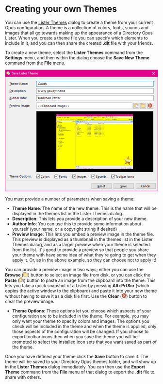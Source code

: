 # Creating your own Themes

You can use the [Lister Themes]() dialog to create a theme from your current Opus configuration. A theme is a collection of colors, fonts, sounds and images that all go towards making up the appearance of a Directory Opus Lister. When you create a theme file you can specify which elements to include in it, and you can then share the created **.dlt** file with your friends.

To create a new theme, select the **Lister Themes** command from the **Settings** menu, and then within the dialog choose the **Save New Theme** command from the **File** menu.

![](/Manual/images/media/save_lister_theme.png)

You must provide a number of parameters when saving a theme:

- **Theme Name**: The name of the new theme. This is the name that will be displayed in the themes list in the Lister Themes dialog.
- **Description**: This lets you provide a description of your new theme.
- **Author Info**: You can use this to provide some information about yourself (your name, or a copyright string if desired)
- **Preview Image**: This lets you embed a preview image in the theme file. This preview is displayed as a thumbnail in the themes list in the Lister Themes dialog, and as a larger preview when your theme is selected from the list. It's good to provide a preview so that people you share your theme with have some idea of what they're going to get when they apply it. Or, as in the above example, so they can choose not to apply it!

You can provide a preview image in two ways; either you can use the **Browse** (![](/Manual/images/media/browse.png)) button to select an image file from disk, or you can click the **Paste** (![](/Manual/images/media/paste.png)) button to paste an image from the clipboard into the theme. This lets you take a quick snapshot of a Lister by pressing **Alt+PrtScr** (which copies the active window to the clipboard) and paste it into your new theme without having to save it as a disk file first. Use the **Clear** (![](/Manual/images/media/ftp_log_-_clear.png)) button to clear the preview image.

- **Theme Options**: These options let you choose which aspects of your configuration are to be included in the theme. For example, you may only want your theme to specify colors and images. The options you check will be included in the theme and when the theme is applied, only those aspects of the configuration will be changed. If you choose to export toolbar icons then when you save the theme you will be prompted to select the installed icon sets that you want saved as part of the theme.

Once you have defined your theme click the **Save** button to save it. The theme will be saved to your Directory Opus themes folder, and will show up in the **Lister Themes** dialog immediately. You can then use the **Export Theme** command from the **File** menu of that dialog to export the **.dlt** file to share with others.
